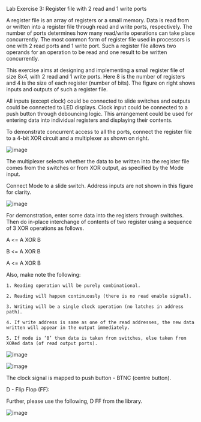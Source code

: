 Lab Exercise 3: Register file with 2 read and 1 write ports

A register file is an array of registers or a small memory. Data is read from or written into a register file through read and write ports, respectively. The number of ports determines how many read/write operations can take place concurrently. The most common form of register file used in processors is one with 2 read ports and 1 write port. Such a register file allows two operands for an operation to be read and one result to be written concurrently.

This exercise aims at designing and implementing a small register file of size 8x4, with 2 read and 1 write ports. Here 8 is the number of registers and 4 is the size of each register (number of bits). The figure on right shows inputs and outputs of such a register file.

All inputs (except clock) could be connected to slide switches and outputs could be connected to LED displays. Clock input could be connected to a push button through debouncing logic. This arrangement could be used for entering data into individual registers and displaying their contents.

To demonstrate concurrent access to all the ports, connect the register file to a 4-bit XOR circuit and a multiplexer as shown on right.

![image](https://user-images.githubusercontent.com/25972864/40573613-8787c23e-60e1-11e8-924f-37fd2f7e042d.png)
  

The multiplexer selects whether the data to be written into the register file comes from the switches or from XOR output, as specified by the Mode input.

Connect Mode to a slide switch. Address inputs are not shown in this figure for clarity.

![image](https://user-images.githubusercontent.com/25972864/40573617-a06d34be-60e1-11e8-9a98-b82ec833c23b.png)

For demonstration, enter some data into the registers through switches. Then do in-place interchange of contents of two register using a sequence of 3 XOR operations as follows.

A <= A XOR B

B <= A XOR B

A <= A XOR B

Also, make note the following:

    1. Reading operation will be purely combinational.

    2. Reading will happen continuously (there is no read enable signal).

    3. Writing will be a single clock operation (no latches in address path).

    4. If write address is same as one of the read addresses, the new data written will appear in the output immediately.

    5. If mode is ‘0’ then data is taken from switches, else taken from XORed data (of read output ports).

![image](https://user-images.githubusercontent.com/25972864/40598577-1edf6fee-6266-11e8-9952-7f5ac5a8b419.png)

![image](https://user-images.githubusercontent.com/25972864/40598596-42f52cfc-6266-11e8-8ea1-0b8e9bbbe922.png)

The clock signal is mapped to push button - BTNC (centre button).

D - Flip Flop (FF):

Further, please use the following, D FF from the library.

![image](https://user-images.githubusercontent.com/25972864/40598617-6e1a1b90-6266-11e8-8d1b-9a7d0c6c3abe.png)
